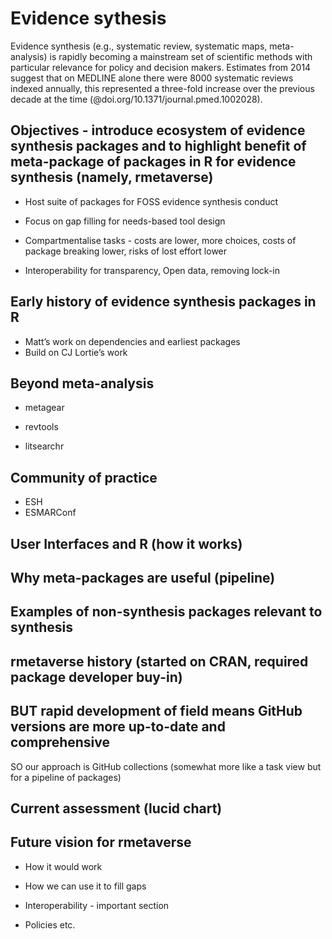 # Evidence sythesis

Evidence synthesis (e.g., systematic review, systematic maps, meta-analysis) is rapidly becoming a mainstream set of scientific methods with particular relevance for policy and decision makers. Estimates from 2014 suggest that on MEDLINE alone there were 8000 systematic reviews indexed annually, this represented a three-fold increase over the previous decade at the time (@doi.org/10.1371/journal.pmed.1002028). 

## Objectives - introduce ecosystem of evidence synthesis packages and to highlight benefit of meta-package of packages in R for evidence synthesis (namely, rmetaverse)

* Host suite of packages for FOSS evidence synthesis conduct

* Focus on gap filling for needs-based tool design

* Compartmentalise tasks - costs are lower, more choices, costs of package breaking lower, risks of lost effort lower

* Interoperability for transparency, Open data, removing lock-in

## Early history of evidence synthesis packages in R

* Matt’s work on dependencies and earliest packages
* Build on CJ Lortie’s work

## Beyond meta-analysis

* metagear

* revtools

* litsearchr

## Community of practice

* ESH
* ESMARConf

## User Interfaces and R (how it works)

## Why meta-packages are useful (pipeline)

## Examples of non-synthesis packages relevant to synthesis

## rmetaverse history (started on CRAN, required package developer buy-in)

## BUT rapid development of field means GitHub versions are more up-to-date and comprehensive
SO our approach is GitHub collections (somewhat more like a task view but for a pipeline of packages)

## Current assessment (lucid chart)

## Future vision for rmetaverse

* How it would work

* How we can use it to fill gaps

* Interoperability - important section

* Policies etc.

